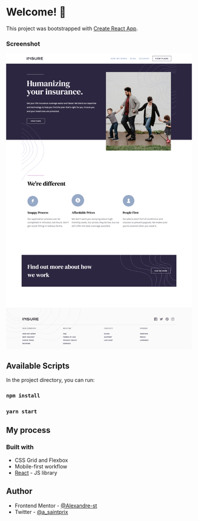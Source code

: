 # Welcome! 👋

This project was bootstrapped with [Create React App](https://github.com/facebook/create-react-app).

### Screenshot

![](Screenshot_INSURE.png)

## Available Scripts

In the project directory, you can run:

### `npm install`

### `yarn start`

## My process

### Built with

- CSS Grid and Flexbox
- Mobile-first workflow
- [React](https://reactjs.org/) - JS library

## Author

- Frontend Mentor - [@Alexandre-st](https://www.frontendmentor.io/profile/Alexandre-st)
- Twitter - [@a_saintprix](https://twitter.com/a_saintprix)
